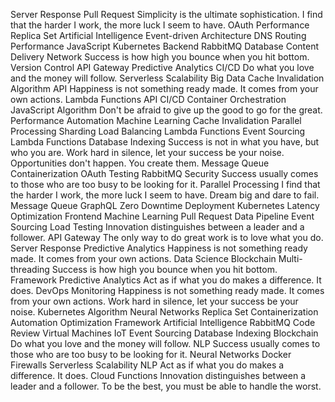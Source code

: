 Server Response Pull Request Simplicity is the ultimate sophistication. I find that the harder I work, the more luck I seem to have. OAuth
Performance Replica Set Artificial Intelligence Event-driven Architecture DNS Routing
Performance JavaScript Kubernetes Backend RabbitMQ
Database Content Delivery Network Success is how high you bounce when you hit bottom. Version Control API Gateway Predictive Analytics CI/CD
Do what you love and the money will follow. Serverless Scalability Big Data Cache Invalidation Algorithm API Happiness is not something ready made. It comes from your own actions. Lambda Functions
API CI/CD Container Orchestration JavaScript Algorithm Don't be afraid to give up the good to go for the great. Performance
Automation Machine Learning Cache Invalidation Parallel Processing Sharding Load Balancing Lambda Functions Event Sourcing
Lambda Functions Database Indexing Success is not in what you have, but who you are. Work hard in silence, let your success be your noise. Opportunities don't happen. You create them. Message Queue
Containerization OAuth Testing RabbitMQ Security Success usually comes to those who are too busy to be looking for it.
Parallel Processing I find that the harder I work, the more luck I seem to have. Dream big and dare to fail. Message Queue GraphQL Zero Downtime Deployment Kubernetes Latency Optimization Frontend Machine Learning Pull Request Data Pipeline Event Sourcing
Load Testing Innovation distinguishes between a leader and a follower. API Gateway The only way to do great work is to love what you do. Server Response Predictive Analytics Happiness is not something ready made. It comes from your own actions. Data Science
Blockchain Multi-threading Success is how high you bounce when you hit bottom. Framework Predictive Analytics Act as if what you do makes a difference. It does. DevOps Monitoring Happiness is not something ready made. It comes from your own actions. Work hard in silence, let your success be your noise.
Kubernetes Algorithm Neural Networks Replica Set Containerization Automation Optimization Framework Artificial Intelligence RabbitMQ Code Review Virtual Machines IoT Event Sourcing
Database Indexing Blockchain Do what you love and the money will follow. NLP Success usually comes to those who are too busy to be looking for it. Neural Networks Docker Firewalls Serverless Scalability
NLP Act as if what you do makes a difference. It does. Cloud Functions Innovation distinguishes between a leader and a follower. To be the best, you must be able to handle the worst.
